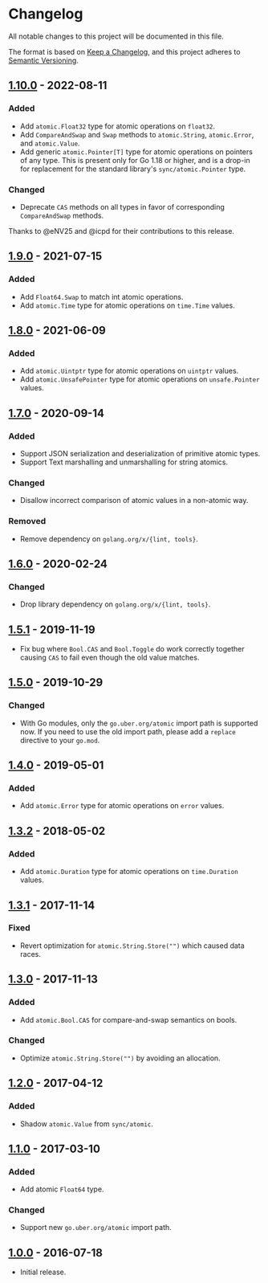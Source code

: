 # Changelog
All notable changes to this project will be documented in this file.

The format is based on [Keep a Changelog](https://keepachangelog.com/en/1.0.0/),
and this project adheres to [Semantic Versioning](https://semver.org/spec/v2.0.0.html).

## [1.10.0] - 2022-08-11
### Added
- Add `atomic.Float32` type for atomic operations on `float32`.
- Add `CompareAndSwap` and `Swap` methods to `atomic.String`, `atomic.Error`,
  and `atomic.Value`.
- Add generic `atomic.Pointer[T]` type for atomic operations on pointers of any
  type. This is present only for Go 1.18 or higher, and is a drop-in for
  replacement for the standard library's `sync/atomic.Pointer` type.

### Changed
- Deprecate `CAS` methods on all types in favor of corresponding
  `CompareAndSwap` methods.

Thanks to @eNV25 and @icpd for their contributions to this release.

[1.10.0]: https://github.com/uber-go/atomic/compare/v1.9.0...v1.10.0

## [1.9.0] - 2021-07-15
### Added
- Add `Float64.Swap` to match int atomic operations.
- Add `atomic.Time` type for atomic operations on `time.Time` values.

[1.9.0]: https://github.com/uber-go/atomic/compare/v1.8.0...v1.9.0

## [1.8.0] - 2021-06-09
### Added
- Add `atomic.Uintptr` type for atomic operations on `uintptr` values.
- Add `atomic.UnsafePointer` type for atomic operations on `unsafe.Pointer` values.

[1.8.0]: https://github.com/uber-go/atomic/compare/v1.7.0...v1.8.0

## [1.7.0] - 2020-09-14
### Added
- Support JSON serialization and deserialization of primitive atomic types.
- Support Text marshalling and unmarshalling for string atomics.

### Changed
- Disallow incorrect comparison of atomic values in a non-atomic way.

### Removed
- Remove dependency on `golang.org/x/{lint, tools}`.

[1.7.0]: https://github.com/uber-go/atomic/compare/v1.6.0...v1.7.0

## [1.6.0] - 2020-02-24
### Changed
- Drop library dependency on `golang.org/x/{lint, tools}`.

[1.6.0]: https://github.com/uber-go/atomic/compare/v1.5.1...v1.6.0

## [1.5.1] - 2019-11-19
- Fix bug where `Bool.CAS` and `Bool.Toggle` do work correctly together
  causing `CAS` to fail even though the old value matches.

[1.5.1]: https://github.com/uber-go/atomic/compare/v1.5.0...v1.5.1

## [1.5.0] - 2019-10-29
### Changed
- With Go modules, only the `go.uber.org/atomic` import path is supported now.
  If you need to use the old import path, please add a `replace` directive to
  your `go.mod`.

[1.5.0]: https://github.com/uber-go/atomic/compare/v1.4.0...v1.5.0

## [1.4.0] - 2019-05-01
### Added
 - Add `atomic.Error` type for atomic operations on `error` values.

[1.4.0]: https://github.com/uber-go/atomic/compare/v1.3.2...v1.4.0

## [1.3.2] - 2018-05-02
### Added
- Add `atomic.Duration` type for atomic operations on `time.Duration` values.

[1.3.2]: https://github.com/uber-go/atomic/compare/v1.3.1...v1.3.2

## [1.3.1] - 2017-11-14
### Fixed
- Revert optimization for `atomic.String.Store("")` which caused data races.

[1.3.1]: https://github.com/uber-go/atomic/compare/v1.3.0...v1.3.1

## [1.3.0] - 2017-11-13
### Added
- Add `atomic.Bool.CAS` for compare-and-swap semantics on bools.

### Changed
- Optimize `atomic.String.Store("")` by avoiding an allocation.

[1.3.0]: https://github.com/uber-go/atomic/compare/v1.2.0...v1.3.0

## [1.2.0] - 2017-04-12
### Added
- Shadow `atomic.Value` from `sync/atomic`.

[1.2.0]: https://github.com/uber-go/atomic/compare/v1.1.0...v1.2.0

## [1.1.0] - 2017-03-10
### Added
- Add atomic `Float64` type.

### Changed
- Support new `go.uber.org/atomic` import path.

[1.1.0]: https://github.com/uber-go/atomic/compare/v1.0.0...v1.1.0

## [1.0.0] - 2016-07-18

- Initial release.

[1.0.0]: https://github.com/uber-go/atomic/releases/tag/v1.0.0

